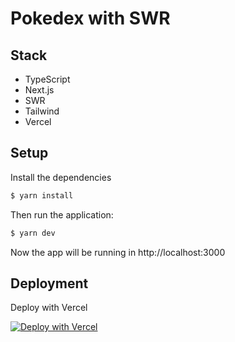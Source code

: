 # Pokedex with SWR

## Stack

- TypeScript
- Next.js
- SWR
- Tailwind
- Vercel

## Setup

Install the dependencies

```bash
$ yarn install
```

Then run the application:

```bash
$ yarn dev
```

Now the app will be running in http://localhost:3000

## Deployment

Deploy with Vercel

[![Deploy with Vercel](https://vercel.com/button)](https://vercel.com/new/project?template=https://github.com/sergiodxa/pokedex-swr)
